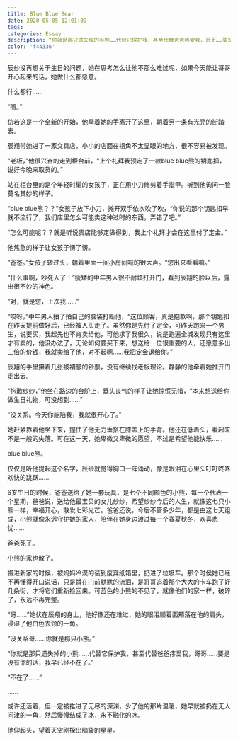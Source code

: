 ```yaml
---
title: Blue Blue Bear
date: 2020-05-05 12:01:09
tags:
categories: Essay
description: “你就是那只遗失掉的小熊……代替它保护我，甚至代替爸爸疼爱我，哥哥……要是没有你的话，我早已经不在了。” “不在了……” 或许还活着，但一定被推进了无尽的深渊，少了他的那片温暖，她早就被扔在无人问津的一角，然后慢慢结成了冰，永不融化的冰。
color: 'f44336'
---
```


辰纱没再想关于生日的问题，她在思考怎么让他不那么难过呢，如果今天能让哥哥开心起来的话，她做什么都愿意。

什么都行……

“嗯。”

仿若这是一个全新的开始，他牵着她的手离开了这里，朝着另一条有光亮的街踏去。

辰翔带她进了一家文具店，小小的店面在拐角不太显眼的地方，很不容易被发现。

“老板，”他很兴奋的走到柜台前，“上个礼拜我预定了一款blue blue熊的钥匙扣，说好今晚来取货的。”

站在柜台里的是个年轻时髦的女孩子，正在用小刀修剪着手指甲。听到他询问一脸莫名其妙的样子。

“blue blue熊？？”女孩子放下小刀，摊开双手依次吹了吹，“你说的那个钥匙扣早就不流行了，我们店里怎么可能卖这种过时的东西，弄错了吧。”

“怎么可能呢？？就是听说贵店能够定做得到，我上个礼拜才会在这里付了定金。”

他焦急的样子让女孩子愣了愣。

“爸爸。”女孩子转过头，朝着里面一间小房间喊的很大声。“您出来看看嘛。”

“什么事啊，吵死人了！”瘦矮的中年男人很不耐烦打开门，看到辰翔的脸以后，露出很不妙的神色。

“对，就是您，上次我……”

“哎呀，”中年男人拍了拍自己的脑袋打断他，“这位顾客，真是抱歉啊，那个钥匙扣在昨天提前做好后，已经被人买走了。虽然你是先付了定金，可昨天跑来一个男生，说要买，我起先也不肯卖给他，可他求了我很久，说是跑遍全城发现只有这里才有卖的，他没办法了，无论如何要买下来，想送给一位很重要的人，还愿意多出三倍的价钱，我就卖给了他，对不起啊……我把定金退给你。”

辰翔的手里攥着几张被褶皱的钞票，没有继续找老板理论。静静的他牵着她推开门走出去。

“抱歉纱纱，”他坐在路边的台阶上，垂头丧气的样子让她惊慌无措，“本来想送给你做生日礼物，可没想到……”

“没关系。今天你能陪我，我就很开心了。”

她赶紧靠着他坐下来，握住了他无力垂搭在膝盖上的手背。他还在低着头，看起来不是一般的失落。可在这一天，她卑微又卑微的愿望，不过是希望他能快乐……

blue blue熊。

仅仅是听他提起这个名字，辰纱就觉得胸口一阵涌动，像是眼泪在心里头叮叮咚咚欢快的跳跃……

6岁生日的时候，爸爸送给了她一套玩具，是七个不同颜色的小熊，每一个代表一个星期，爸爸说，送给他最宝贝的女儿纱纱，希望纱纱今后的人生，就像这七只小熊一样，幸福开心，散发七彩光芒。爸爸还说，今后不管多少年，都是由这七天组成，小熊就像永远守护她的家人，陪伴在她身边渡过每一个春夏秋冬，欢喜悲忧……

爸爸死了。

小熊的家也散了。

搬进新家的时候，被妈妈冷漠的装到废弃纸箱里，扔进了垃圾车。那个时侯她已经不再懂得开口说话，只是蹲在门前默默的流泪，是哥哥追着那个大大的卡车跑了好几条街，才将它们重新捡回来。可蓝色的小熊的不见了，就像他们的家一样，破碎了，永远不再完整。

“哥……”她伏在辰翔的身上，他好像还在难过，她的眼泪顺着面颊落在他的肩头，浸湿了他白色衣领的一角。

“没关系哥……你就是那只小熊。”

“你就是那只遗失掉的小熊……代替它保护我，甚至代替爸爸疼爱我，哥哥……要是没有你的话，我早已经不在了。”

“不在了……”

……

或许还活着，但一定被推进了无尽的深渊，少了他的那片温暖，她早就被扔在无人问津的一角，然后慢慢结成了冰，永不融化的冰。

他仰起头，望着天空刚探出脑袋的星星。